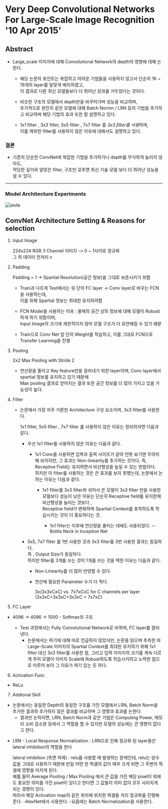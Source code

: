 # Very Deep Convolutional Networks For Large-Scale Image Recognition '10 Apr 2015'

## Abstract

  - Large_scale 이미지에 대해 Convolutional Network의 depth의 영향에 대해 논한다.
  
      - 해당 논문의 포인트는 복잡하고 어려운 기법들을 사용하지 않고서 단순히 16 ~ 19개의 layer를 알맞게 배치하였고, <br>이 결과로 다른 최신 모델들보다 더 뛰어난 성과를 거두었다는 것이다.
      
      - 비슷한 구조의 모델에서 depth만을 바꾸어가며 성능을 비교하며,<br>추가적으로 완전히 같은 모델에 대해 Batch Normn / LRN 등의 기법을 추가하고 비교하며 해당 기법의 효과 또한 잘 설명하고 있다.
      
      - 1x1 filter , 3x3 filter, 5x5 filter , 7x7 filter 즁 *3x3 filter를 사용*하며, <br>이를 제외한 filter를 사용하지 않은 이유에 대해서도 설명하고 있다.
    
    
### 결론
  
  - 기존의 단순한 ConvNet에 복잡한 기법을 추가하거나 depth를 무식하게 늘리지 않아도, <br> 적당한 깊이와 알맞은 filter, 구조만 갖추면 최신 기술 모델 보다 더 뛰어난 성능을 낼 수 있다.
    
***

### Model Architecture Experiments
  
  ![asda](https://user-images.githubusercontent.com/59076451/118099344-0ddd1080-b410-11eb-85b6-4bebd938c3bd.PNG)
  
 
  
## ConvNet Architecture Setting & Reasons for selection

1. Input Image
    
    224x224 RGB 3 Channel 이미지 -> 0 ~ 1사이로 정규화 <br> 그 외 데이터 전처리 x

2. Padding

    Padding = 1 -> Spartial Resolution(공간 정보)을 그대로 보존시키기 위함 
    
    - Train과 다르게 Test에서는 뒷 단의 FC layer -> Conv layer로 바꾸는 FCN 을 사용하는데, <br> 이를 위해 Spartial 정보는 최대한 유지하려함
     - FCN Model을 사용하는 이유 : 물체의 공간 상의 정보에 대해 모델이 Robust하게 하기 위함이며, <br> Input Image의 크기에 제한적이지 않아 모델 구조가 더 유연해질 수 있기 떄문

    - Train으로 Conv Net 앞 단의 Weight를 학습하고, 이를 그대로 FCN으로 Transfer Learning을 진행 
    
3. Pooling

    2x2 Max Pooling with Stride 2

    - 연산량을 줄이고 Key feature만을 걸러내기 위한 layer이며, Conv layer에서 spartial 정보를 유지하고 있기 때문에 <br> Max pooling 결과로 얻어지는 결과 또한 공간 정보를 더 많이 가지고 있을 가능성이 높다.

4. Filter

    - 논문에서 가장 자주 거론한 Architecture 구성 요소이며, 3x3 filter를 사용한다.

      1x1 filter, 5x5 filter , 7x7 filter 를 사용하지 않은 이유는 정리하자면 다음과 같다.

      - 우선 1x1 filter를 사용하지 않은 이유는 다음과 같다.

        - 1x1 Conv를 사용하면 입력과 출력 사이즈가 같아 언뜻 보기엔 무의미해 보이지만, 그 효과는 Non-linearity를 추가하는 것이다. 즉, Receptive Field는 유지하면서 비선형성을 높일 수 있는 방법이다. <br> 하지만 이 filter를 사용하는 것은 큰 효과를 보지 못헀는데, 논문에서 논하는 이유는 다음과 같다. 
          - 1x1 filter를 3x3 filter와 섞어서 쓴 모델이 3x3 filter 만을 사용한 모델보다 성능이 낮은 이유는 단순히 Receptive field를 유지한채 비선형성을 늘리는 것보다 , <br> Receptive field가 변화하며 Spartial Context를 포착하도록 학습시키는 것이 더 중요하다는 것.

             + 1x1 filter는 이후에 연산량을 줄이는 데에도 사용되었다. -- Bottle Neck in Inception Net


      - 5x5, 7x7 filter 를 1번 사용한 것과 3x3 filter를 3번 사용한 결과는 동일하다. <br> 즉 , Output Size가 동일하다. <br> 하지만 filter를 3개를 쓰는 것이 1개를 쓰는 것을 택한 이유는 다음과 같다.

        - Non-Linearity를 더 많이 반영할 수 있다.
        - 연산에 필요한 Parameter 수가 더 적다.

           3x(3x3xCxC) vs. 7x7xCxC for C channels per layer (3x3xC+3x3xC+3x3xC < 7x7xC) 


5. FC Layer
  
  - 4096 -> 4096 -> 1000 - Softmax의 구조 
  
    - Test 과정에서는 Fully Convolutional Network로 바뀌며, FC layer를 잘라낸다.
      - 논문에서는 여기에 대해 따로 언급하지 않았지만, 논문을 읽으며 추측한 바 Large-Scale 이미지의 Spartial Context를 최대한 유지하기 위해 1x1 filter 대신 3x3 filter를 사용한 점, 그리고 입력 이미지의 크기를 계속 다르게 주어 모델이 이미지 Scale에 Robust하도록 학습시키려고 노력한 점으로 미루어 보아 그 이유가 여기 있는 듯 하다.
      
6. Activation Func

  - ReLu
  
7. Addional Skill 

  - 논문에서는 동일한 Depth의 동일한 구조를 가진 모델에서 LRN, Batch Norm을 추가한 결과와 추가하지 않은 결과를 비교하며 그 영향과 효과를 논한다. 
    - 결과만 논하자면, LRN, Batch Norm과 같은 기법은 Computing Power, 메모리 소비 감소량 등에서 그 역할을 할 수 있지만 모델의 성능에는 큰 영향이 없다고 한다.
 
  * LRN -  Local Response Normalization : LRN으로 인해 정규화 된 layer들은 lateral inhibition의 역할을 한다

    lateral inhibition (측면 억제) : relu를 사용할 때 발생하는 문제인데, relu는 양수 값을 그대로 사용하기 때문에 만일 어떤 한 픽셀의 값이 매우 크게 되면 그 주변의 픽셀에 영향을 미치게 된다. <br>예를 들어 Average Pooling / Max Pooling 에서 큰 값을 가진 해당 pixel이 외에도 중요한 의미를 가진 pixel이 있다고 한다면 그 값들이 의미 없이 모두 사라지게 되는 경향이 있다. <br> 따라서 해당 Activation map의 같은 위치에 위치한 픽셀들 끼리 정규화를 진행해준다. 
      -AlexNet에서 사용한다. 
      -요즘에는 Batch Normalization을 사용한다.


  
